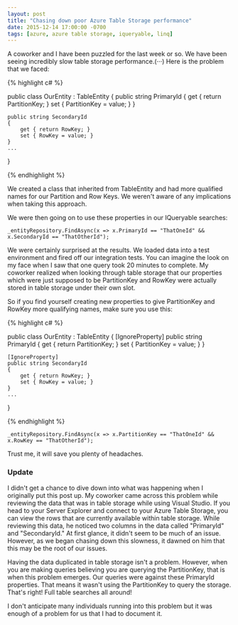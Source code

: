```yaml
---
layout: post
title: "Chasing down poor Azure Table Storage performance"
date: 2015-12-14 17:00:00 -0700
tags: [azure, azure table storage, iqueryable, linq]
---
```


A coworker and I have been puzzled for the last week or so. We have been seeing incredibly slow table storage performance.(···) Here is the problem that we faced:

{% highlight c# %}

public class OurEntity : TableEntity
{
    public string PrimaryId
    {
        get { return PartitionKey; }
        set { PartitionKey = value; }
    }
    
    public string SecondaryId
    {
        get { return RowKey; }
        set { RowKey = value; }
    }
    ...
}

{% endhighlight %}

We created a class that inherited from TableEntity and had more qualified names for our Partition and Row Keys. We weren't aware of any implications when taking this approach.

We were then going on to use these properties in our IQueryable searches:

    _entityRepository.FindAsync(x => x.PrimaryId == "ThatOneId" && x.SecondaryId == "ThatOtherId");

We were certainly surprised at the results. We loaded data into a test environment and fired off our integration tests. You can imagine the look on my face when I saw that one query took 20 minutes to complete. My coworker realized when looking through table storage that our properties which were just supposed to be PartitionKey and RowKey were actually stored in table storage under their own slot.

So if you find yourself creating new properties to give PartitionKey and RowKey more qualifying names, make sure you use this:

{% highlight c# %}

public class OurEntity : TableEntity
{
    [IgnoreProperty]
    public string PrimaryId
    {
        get { return PartitionKey; }
        set { PartitionKey = value; }
    }
    
    [IgnoreProperty]
    public string SecondaryId
    {
        get { return RowKey; }
        set { RowKey = value; }
    }
    ...
}

{% endhighlight %}

    _entityRepository.FindAsync(x => x.PartitionKey == "ThatOneId" && x.RowKey == "ThatOtherId");


Trust me, it will save you plenty of headaches.

### Update
I didn't get a chance to dive down into what was happening when I originally put this post up. My coworker came across this problem while reviewing the data that was in table storage while using Visual Studio. If you head to your Server Explorer and connect to your Azure Table Storage, you can view the rows that are currently available within table storage. While reviewing this data, he noticed two columns in the data called "PrimaryId" and "SecondaryId." At first glance, it didn't seem to be much of an issue. However, as we began chasing down this slowness, it dawned on him that this may be the root of our issues.  

Having the data duplicated in table storage isn't a problem. However, when you are making queries believing you are querying the PartitionKey, that is when this problem emerges. Our queries were against these PrimaryId properties. That means it wasn't using the PartitionKey to query the storage. That's right! Full table searches all around!  

I don't anticipate many individuals running into this problem but it was enough of a problem for us that I had to document it.
